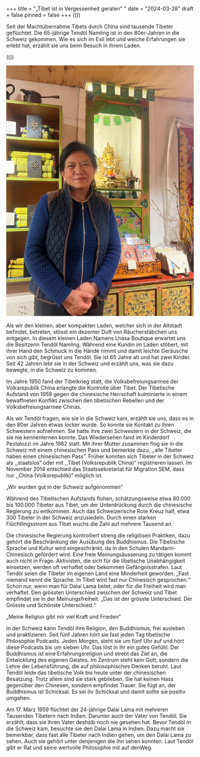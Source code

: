 +++
title = "„Tibet ist in Vergessenheit geraten\" "
date = "2024-03-28"
draft = false
pinned = false
+++
((<lead>))

Seit der Machtübernahme Tibets durch China sind tausende Tibeter geflüchtet. Die 65-jährige Tendöl Namling ist in den 80er-Jahren in die Schweiz gekommen. Wie es sich im Exil lebt und welche Erfahrungen sie erlebt hat, erzählt sie uns beim Besuch in ihrem Laden. 

((<lead>))

![Tendöl in ihrem Laden (Lhasa Boutique)](924278ab-ab98-4e37-b13a-ab926bd3e705.jpeg)

Als wir den kleinen, aber kompakten Laden, welcher sich in der Altstadt befindet, betreten, stösst ein dezenter Duft von Räucherstäbchen uns entgegen. In diesem kleinen Laden Namens Lhasa Boutique erwartet uns die Besitzerin Tendöl Namling. Während eine Kundin im Laden stöbert, mit ihrer Hand den Schmuck in die Hände nimmt und damit leichte Geräusche von sich gibt, begrüsst uns Tendöl. Sie ist 65 Jahre alt und hat zwei Kinder. Seit 42 Jahren lebt sie in der Schweiz und erzählt uns, was sie dazu bewegte, in die Schweiz zu kommen. 

Im Jahre 1950 fand der Tibetkrieg statt, die Volksbefreiungsarmee der Volksrepublik China erlangte die Kontrolle über Tibet. Der Tibetische Aufstand von 1959 gegen die chinesische Herrschaft kulminierte in einem bewaffneten Konflikt zwischen den tibetischen Rebellen und der Volksbefreiungsarmee Chinas. 

Als wir Tendöl fragen, wie sie in die Schweiz kam, erzählt sie uns, dass es in den 80er Jahren etwas locker wurde. So konnte sie Kontakt zu ihren Schwestern aufnehmen. Sie hatte ihre zwei Schwestern in der Schweiz, die sie nie kennenlernen konnte. Das Wiedersehen fand im Kinderdorf Pestalozzi im Jahre 1982 statt. Mit ihrer Mutter zusammen flog sie in die Schweiz mit einem chinesischen Pass und bemerkte dazu, ,,alle Tibeter haben einen chinesischen Pass”. Früher konnten sich Tibeter in der Schweiz als ,,staatslos“ oder mit ,,Tibet (Volksrepublik China)“ registrieren lassen. Im November 2014 entschied das Staatssekretariat für Migration SEM, dass nur ,,China (Volksrepublik)“ möglich ist.  

„Wir wurden gut in der Schweiz aufgenommen“ 

Während des Tibetischen Aufstands flohen, schätzungsweise etwa 80.000 bis 100.000 Tibeter aus Tibet, um der Unterdrückung durch die chinesische Regierung zu entkommen. Auch das Schweizerische Rote Kreuz half, etwa 300 Tibeter in der Schweiz anzusiedeln. Durch einen starken Flüchtlingsstrom aus Tibet wuchs die Zahl auf mehrere Tausend an. 

Die chinesische Regierung kontrolliert streng die religiösen Praktiken, dazu gehört die Beschränkung der Ausübung des Buddhismus. Die Tibetische Sprache und Kultur wird eingeschränkt, da in den Schulen Mandarin-Chinesisch gefördert wird. Eine freie Meinungsäusserung zu tätigen kommt auch nicht in Frage. Aktivisten, die sich für die tibetische Unabhängigkeit einsetzen, werden oft verhaftet oder bekommen Gefängnisstrafen. Laut Tendöl seien die Tibeter im eigenen Land eine Minderheit geworden. „Fast niemand kennt die Sprache. In Tibet wird fast nur Chinesisch gesprochen.“ Schon nur, wenn man für Dalai Lama betet, oder für die Freiheit wird man verhaftet. Den grössten Unterschied zwischen der Schweiz und Tibet empfindet sie in der Meinungsfreiheit. „Das ist der grösste Unterschied. Der Grösste und Schönste Unterschied.“ 

„Meine Religion gibt mir viel Kraft und Frieden“ 

In der Schweiz kann Tendöl ihre Religion, den Buddhismus, frei ausleben und praktizieren. Seit fünf Jahren hört sie fast jeden Tag tibetische Philosophie Podcasts. Jeden Morgen, steht sie um fünf Uhr auf und hört diese Podcasts bis um sieben Uhr. Das löst in ihr ein gutes Gefühl. Der Buddhismus ist eine Erfahrungsreligion und strebt das Ziel an, die Entwicklung des eigenen Geistes. Im Zentrum steht kein Gott, sondern die Lehre der Lebensführung, die auf philosophisches Denken beruht. Laut Tendöl leide das tibetische Volk bis heute unter der chinesischen Besatzung. Trotz allem sind sie stark geblieben. Sie hat keinen Hass gegenüber den Chinesen, sondern empfindet Trauer. Sie fügt an, der Buddhismus ist Schicksal. Es sei ihr Schicksal und damit sollte sie positiv umgehen. 

Am 17. März 1959 flüchtet der 24-jährige Dalai Lama mit mehreren Tausenden Tibetern nach Indien. Darunter auch der Vater von Tendöl. Sie erzählt, dass sie ihren Vater deshalb noch nie gesehen hat. Bevor Tendöl in die Schweiz kam, besuchte sie den Dalai Lama in Indien. Dazu macht sie bemerkbar, dass fast alle Tibeter nach Indien gehen, um den Dalai Lama zu sehen. Auch sie gehört unter denjenigen die ihn sehen konnten. Laut Tendöl gibt er Rat und seine wertvolle Philosophie mit auf denWeg.